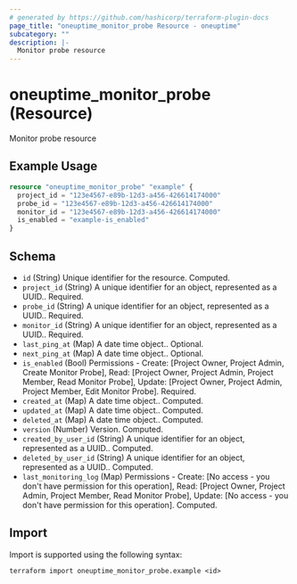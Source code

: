 ```yaml
---
# generated by https://github.com/hashicorp/terraform-plugin-docs
page_title: "oneuptime_monitor_probe Resource - oneuptime"
subcategory: ""
description: |-
  Monitor probe resource
---
```


# oneuptime_monitor_probe (Resource)

Monitor probe resource

## Example Usage

```terraform
resource "oneuptime_monitor_probe" "example" {
  project_id = "123e4567-e89b-12d3-a456-426614174000"
  probe_id = "123e4567-e89b-12d3-a456-426614174000"
  monitor_id = "123e4567-e89b-12d3-a456-426614174000"
  is_enabled = "example-is_enabled"
}
```

## Schema

- `id` (String) Unique identifier for the resource. Computed.
- `project_id` (String) A unique identifier for an object, represented as a UUID.. Required.
- `probe_id` (String) A unique identifier for an object, represented as a UUID.. Required.
- `monitor_id` (String) A unique identifier for an object, represented as a UUID.. Required.
- `last_ping_at` (Map) A date time object.. Optional.
- `next_ping_at` (Map) A date time object.. Optional.
- `is_enabled` (Bool) Permissions - Create: [Project Owner, Project Admin, Create Monitor Probe], Read: [Project Owner, Project Admin, Project Member, Read Monitor Probe], Update: [Project Owner, Project Admin, Project Member, Edit Monitor Probe]. Required.
- `created_at` (Map) A date time object.. Computed.
- `updated_at` (Map) A date time object.. Computed.
- `deleted_at` (Map) A date time object.. Computed.
- `version` (Number) Version. Computed.
- `created_by_user_id` (String) A unique identifier for an object, represented as a UUID.. Computed.
- `deleted_by_user_id` (String) A unique identifier for an object, represented as a UUID.. Computed.
- `last_monitoring_log` (Map) Permissions - Create: [No access - you don't have permission for this operation], Read: [Project Owner, Project Admin, Project Member, Read Monitor Probe], Update: [No access - you don't have permission for this operation]. Computed.

## Import

Import is supported using the following syntax:

```shell
terraform import oneuptime_monitor_probe.example <id>
```
